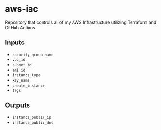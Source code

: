 # aws-iac

Repository that controls all of my AWS Infrastructure utilizing Terraform and GitHub Actions

## Inputs

- `security_group_name`
- `vpc_id`
- `subnet_id`
- `ami_id`
- `instance_type`
- `key_name`
- `create_instance`
- `tags`

## Outputs

- `instance_public_ip`
- `instance_public_dns`
